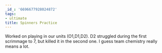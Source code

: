 ```yaml
---
_id_: '6696677928024872'
tags:
- ultimate
title: Spinners Practice
---
```


Worked on playing in our units (O1,D1,D2). D2 struggled during the first scrimmage to 7, but killed it in the second one. I guess team chemistry really means a lot.
